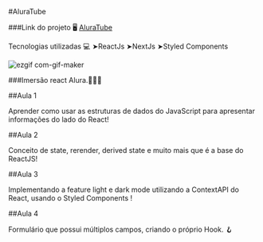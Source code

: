 #AluraTube 

###Link do projeto 🖥️
<a href="https://aluratube-eight-gamma.vercel.app/">AluraTube</a>

Tecnologias utilizadas 💻 
➤ReactJs
➤NextJs
➤Styled Components

![ezgif com-gif-maker](https://user-images.githubusercontent.com/104286173/201234383-5f5891b9-c236-4b96-a38e-ef137999d15c.gif)

###Imersão react Alura.🧑🏻‍💻

##Aula 1

Aprender como usar as estruturas de dados do JavaScript para apresentar informações do lado do React!

##Aula 2

Conceito de state, rerender, derived state e muito mais que é a base do ReactJS!

##Aula 3

Implementando a feature light e dark mode utilizando a ContextAPI do React, usando o Styled Components !

##Aula 4

Formulário que possui múltiplos campos, criando o próprio Hook. 🪝